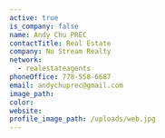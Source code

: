 ```yaml
---
active: true
is_company: false
name: Andy Chu PREC
contactTitle: Real Estate
company: Nu Stream Realty
network:
  - realestateagents
phoneOffice: 778-558-6687
email: andychuprec@gmail.com
image_path:
color:
website:
profile_image_path: /uploads/web.jpg
---
```



